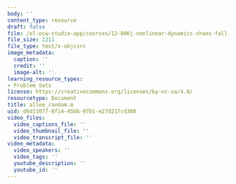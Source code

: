 ```yaml
---
body: ''
content_type: resource
draft: false
file: /ol-ocw-studio-app/courses/12-006j-nonlinear-dynamics-chaos-fall-2022/allee_random.m
file_size: 1211
file_type: text/x-objcsrc
image_metadata:
  caption: ''
  credit: ''
  image-alt: ''
learning_resource_types:
- Problem Sets
license: https://creativecommons.org/licenses/by-nc-sa/4.0/
resourcetype: Document
title: allee_random.m
uid: d6d11077-8f14-45bb-97b1-e27d217cd368
video_files:
  video_captions_file: ''
  video_thumbnail_file: ''
  video_transcript_file: ''
video_metadata:
  video_speakers: ''
  video_tags: ''
  youtube_description: ''
  youtube_id: ''
---
```

